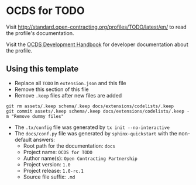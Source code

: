 # OCDS for TODO

Visit <http://standard.open-contracting.org/profiles/TODO/latest/en/> to read the profile's documentation.

Visit the [OCDS Development Handbook](http://ocds-standard-development-handbook.readthedocs.io/en/latest/standard/) for developer documentation about the profile.

## Using this template

* Replace all `TODO` in `extension.json` and this file
* Remove this section of this file
* Remove `.keep` files after new files are added

```shell
git rm assets/.keep schema/.keep docs/extensions/codelists/.keep
git commit assets/.keep schema/.keep docs/extensions/codelists/.keep -m "Remove dummy files"
```

* The `.tx/config` file was generated by `tx init --no-interactive`
* The `docs/conf.py` file was generated by `sphinx-quickstart` with the non-default answers:
  * Root path for the documentation: `docs`
  * Project name: `OCDS for TODO`
  * Author name(s): `Open Contracting Partnership`
  * Project version: `1.0`
  * Project release: `1.0-rc.1`
  * Source file suffix: `.md`
